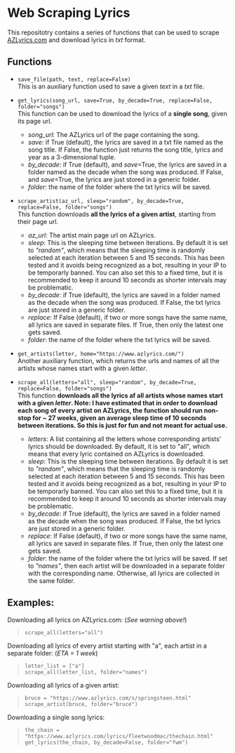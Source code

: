 # Web Scraping Lyrics

This repositotry contains a series of functions that can be used to scrape [AZLyrics.com](https://www.azlyrics.com) and download lyrics in *txt* format.

## Functions

- `save_file(path, text, replace=False)`  
This is an auxiliary function used to save a given *text* in a *txt* file.
  
- `get_lyrics(song_url, save=True, by_decade=True, replace=False, folder="songs")`  
This function can be used to download the lyrics of a **single song**, given its page url.
    - *song_url*: The AZLyrics url of the page containing the song.
    - *save*: if True (default), the lyrics are saved in a txt file named as the song title. If False, the function just returns the song title, lyrics and year as a 3-dimensional tuple.
    - *by_decade*: if True (default), and *save*=True, the lyrics are saved in a folder named as the decade when the song was produced. If False, and *save*=True, the lyrics are just stored in a generic folder.
    - *folder*: the name of the folder where the txt lyrics will be saved.
  
- `scrape_artist(az_url, sleep="random", by_decade=True, replace=False, folder="songs")`  
This function downloads **all the lyrics of a given artist**, starting from their page url.  
    - *az_url*: The artist main page url on AZLyrics.
    - *sleep*: This is the sleeping time between iterations. By default it is set to *"random"*, which means that the sleeping time is randomly selected at each iteration between 5 and 15 seconds. This has been tested and it avoids being recognized as a bot, resulting in your IP to be temporarly banned. You can also set this to a fixed time, but it is recommended to keep it around 10 seconds as shorter intervals may be problematic.
    - *by_decade*: if True (default), the lyrics are saved in a folder named as the decade when the song was produced. If False, the txt lyrics are just stored in a generic folder.
    - *replace*: If False (default), if two or more songs have the same name, all lyrics are saved in separate files. If True, then only the latest one gets saved.
    - *folder*: the name of the folder where the txt lyrics will be saved.
  
- `get_artists(letter, home="https://www.azlyrics.com/")`  
Another auxiliary function, which returns the urls and names of all the artists whose names start with a given *letter*.
  
- `scrape_all(letters="all", sleep="random", by_decade=True, replace=False, folder="songs")`  
This function **downloads all the lyrics af all artists whose names start with a given *letter*. Note: I have estimated that in order to download each song of every artist on AZLyrics, the function should run non-stop for ~ 27 weeks, given an average sleep time of 10 seconds between iterations. So this is just for fun and not meant for actual use.**
    - *letters*: A list containing all the letters whose corresponding artists' lyrics should be downloaded. By default, it is set to "all", which means that every lyric contained on AZLyrics is downloaded.
    - *sleep*: This is the sleeping time between iterations. By default it is set to *"random"*, which means that the sleeping time is randomly selected at each iteration between 5 and 15 seconds. This has been tested and it avoids being recognized as a bot, resulting in your IP to be temporarly banned. You can also set this to a fixed time, but it is recommended to keep it around 10 seconds as shorter intervals may be problematic.
    - *by_decade*: if True (default), the lyrics are saved in a folder named as the decade when the song was produced. If False, the txt lyrics are just stored in a generic folder.
    - *replace*: If False (default), if two or more songs have the same name, all lyrics are saved in separate files. If True, then only the latest one gets saved.
    - *folder*: the name of the folder where the txt lyrics will be saved. If set to *"names"*, then each artist will be downloaded in a separate folder with the corresponding name. Otherwise, all lyrics are collected in the same folder.
  
## Examples:

Downloading all lyrics on AZLyrics.com: (*See warning above!*)
> `scrape_all(letters="all")`
  
  
Downloading all lyrics of every artist starting with "a", each artist in a separate folder: (*ETA = 1 week*)
> `letter_list = ["a"]`  
> `scrape_all(letter_list, folder="names")`  
  
  
Downloading all lyrics of a given artist:
> `bruce = "https://www.azlyrics.com/s/springsteen.html"`  
> `scrape_artist(bruce, folder="bruce")`
  
  
Downloading a single song lyrics:
> `the_chain = "https://www.azlyrics.com/lyrics/fleetwoodmac/thechain.html"`  
> `get_lyrics(the_chain, by_decade=False, folder="fwm")`
